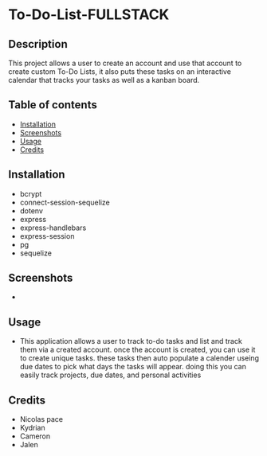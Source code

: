 # To-Do-List-FULLSTACK

## Description
 This project allows a user to create an account and use that account to create custom To-Do Lists, it also puts these tasks on an interactive calendar that tracks your tasks as well as a kanban board.

## Table of contents
- [Installation](#installation)
- [Screenshots](#screenshots)
- [Usage](#usage)
- [Credits](#credits)

    

## Installation
- bcrypt
- connect-session-sequelize
- dotenv
- express
- express-handlebars
- express-session
- pg
- sequelize

## Screenshots
- 


## Usage
- This application allows a user to track to-do tasks and list and track them via a created account. once the account is created, you can use it to create unique tasks. these tasks then auto populate a calender useing due dates to pick what days the tasks will appear. doing this you can easily track projects, due dates, and personal activities


## Credits
 - Nicolas pace
 - Kydrian
 - Cameron
 - Jalen
